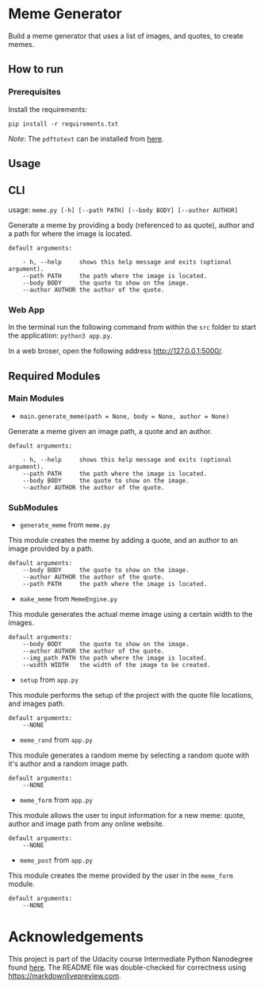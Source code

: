 # Meme Generator 

Build a meme generator that uses a list of images, and quotes, to create memes. 

## How to run

### Prerequisites 

Install the requirements:

`pip install -r requirements.txt` 

*Note*: The `pdftotext` can be installed from [here](https://www.xpdfreader.com/download.html).

## Usage 

## CLI
usage: `meme.py [-h] [--path PATH] [--body BODY] [--author AUTHOR] ` 

Generate a meme by providing  a body (referenced to as quote), author  and a path for where the image is located.
```
default arguments:

    - h, --help     shows this help message and exits (optional argument).
    --path PATH     the path where the image is located. 
    --body BODY     the quote to show on the image.
    --author AUTHOR the author of the quote.
```

### Web App
In the terminal run the following command from within the `src` folder to start the application:
`python3 app.py`.


In a web broser, open the following address http://127.0.0.1:5000/.

## Required Modules 

### Main Modules
* `main.generate_meme(path = None, body = None, author = None)`

Generate a meme given an image path, a quote and an author.
```
default arguments:

    - h, --help     shows this help message and exits (optional argument).
    --path PATH     the path where the image is located. 
    --body BODY     the quote to show on the image.
    --author AUTHOR the author of the quote.
```

### SubModules


* `generate_meme` from `meme.py`

This module creates the meme by adding a quote, and an author to an image provided by a path.
```
default arguments:
    --body BODY     the quote to show on the image.
    --author AUTHOR the author of the quote.
    --path PATH     the path where the image is located. 
```
* `make_meme` from `MemeEngine.py` 

This module generates the actual meme image using a certain width to the images.
```
default arguments:
    --body BODY     the quote to show on the image.
    --author AUTHOR the author of the quote.
    --img_path PATH the path where the image is located. 
    --width WIDTH   the width of the image to be created.
```
* `setup` from `app.py`

This module performs the setup of the project with the quote file locations, and images path.
```
default arguments:
    --NONE
```
* `meme_rand` from `app.py` 

This module generates a random meme by selecting a random quote with it's author and a random image path.
```
default arguments:
    --NONE
```
* `meme_form` from `app.py`

This module allows the user to input information for a new meme: quote, author and image path from any online website. 
```
default arguments:
    --NONE
```
* `meme_post` from `app.py`

This module creates the meme provided by the user  in the `meme_form` module.
```
default arguments:
    --NONE
```

# Acknowledgements
This project is part of the Udacity course Intermediate Python Nanodegree found [here](https://www.udacity.com/course/intermediate-python-nanodegree--nd303).
The README file was double-checked for correctness using https://markdownlivepreview.com.